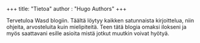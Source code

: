 +++
title: "Tietoa"
author : "Hugo Authors"
+++

Tervetuloa Wasd blogiin. Täältä löytyy kaikken satunnaista kirjoittelua, niin ohjeita, arvosteluita kuin mielipiteitä. Teen tätä blogia omaksi ilokseni ja myös saattavani esille asioita mistä jotkut muutkin voivat hyötyä.